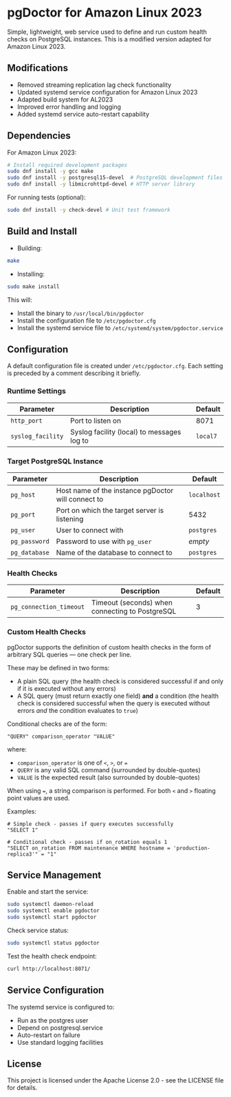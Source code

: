 # pgDoctor for Amazon Linux 2023

Simple, lightweight, web service used to define and run custom health checks on PostgreSQL instances. This is a modified version adapted for Amazon Linux 2023.

## Modifications
- Removed streaming replication lag check functionality
- Updated systemd service configuration for Amazon Linux 2023
- Adapted build system for AL2023
- Improved error handling and logging
- Added systemd service auto-restart capability

## Dependencies

For Amazon Linux 2023:
```bash
# Install required development packages
sudo dnf install -y gcc make
sudo dnf install -y postgresql15-devel  # PostgreSQL development files
sudo dnf install -y libmicrohttpd-devel # HTTP server library
```

For running tests (optional):
```bash
sudo dnf install -y check-devel # Unit test framework
```

## Build and Install

* Building:
```bash
make
```

* Installing:
```bash
sudo make install
```

This will:
- Install the binary to `/usr/local/bin/pgdoctor`
- Install the configuration file to `/etc/pgdoctor.cfg`
- Install the systemd service file to `/etc/systemd/system/pgdoctor.service`

## Configuration

A default configuration file is created under `/etc/pgdoctor.cfg`. Each setting is preceded by a comment describing it briefly.

### Runtime Settings
| Parameter        | Description           | Default  |
| ------------- |-------------|-----|
| `http_port`      | Port to listen on | 8071 |
| `syslog_facility` | Syslog facility (local) to messages log to | `local7` |

### Target PostgreSQL Instance
| Parameter        | Description           | Default  |
| ------------- |-------------|-----|
| `pg_host` | Host name of the instance pgDoctor will connect to | `localhost` |
| `pg_port` | Port on which the target server is listening | 5432 |
| `pg_user` | User to connect with | `postgres` |
| `pg_password` | Password to use with `pg_user` | *empty* |
| `pg_database` | Name of the database to connect to | `postgres` |

### Health Checks
| Parameter        | Description           | Default  |
| ------------- |-------------|-----|
| `pg_connection_timeout` | Timeout (seconds) when connecting to PostgreSQL | 3 |

### Custom Health Checks
pgDoctor supports the definition of custom health checks in the form of arbitrary SQL queries — one check per line.

These may be defined in two forms:
* A plain SQL query (the health check is considered successful if and only if it is executed without any errors)
* A SQL query (must return exactly one field) **and** a condition (the health check is considered successful when the query is executed without errors *and* the condition evaluates to `true`)

Conditional checks are of the form:
```
"QUERY" comparison_operator "VALUE"
```
where:
- `comparison_operator` is one of `<`, `>`, or `=`
- `QUERY` is any valid SQL command (surrounded by double-quotes)
- `VALUE` is the expected result (also surrounded by double-quotes)

When using `=`, a string comparison is performed. For both `<` and `>` floating point values are used.

Examples:
```
# Simple check - passes if query executes successfully
"SELECT 1"

# Conditional check - passes if on_rotation equals 1
"SELECT on_rotation FROM maintenance WHERE hostname = 'production-replica3'" = "1"
```

## Service Management

Enable and start the service:
```bash
sudo systemctl daemon-reload
sudo systemctl enable pgdoctor
sudo systemctl start pgdoctor
```

Check service status:
```bash
sudo systemctl status pgdoctor
```

Test the health check endpoint:
```bash
curl http://localhost:8071/
```

## Service Configuration

The systemd service is configured to:
- Run as the postgres user
- Depend on postgresql.service
- Auto-restart on failure
- Use standard logging facilities

## License

This project is licensed under the Apache License 2.0 - see the LICENSE file for details.
